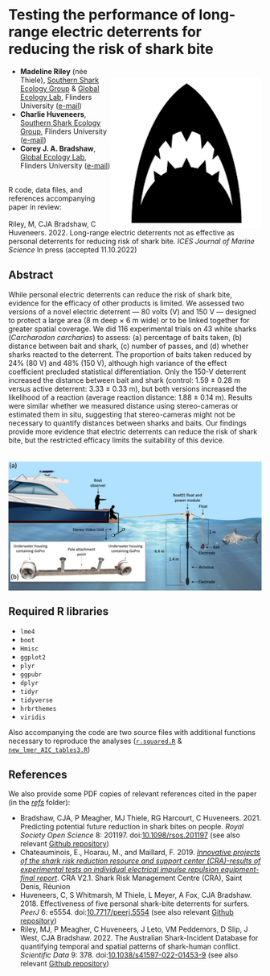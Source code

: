# Testing the performance of long-range electric deterrents for reducing the risk of shark bite
<img align="right" src="www/shark2.png" alt="shark" width="300" style="margin-top: 20px">

- <strong>Madeline Riley</strong> (née Thiele), <a href="https://twitter.com/SouthernSharkEG">Southern Shark Ecology Group</a> & <a href="https://globalecologyflinders.com/">Global Ecology Lab</a>, Flinders University (<a href="mailto:madeline.thiele@flinders.edu.au">e-mail</a>)
- <strong>Charlie Huveneers</strong>, <a href="https://twitter.com/SouthernSharkEG">Southern Shark Ecology Group</a>, Flinders University (<a href="mailto:charlie.huveneers@flinders.edu.au">e-mail</a>)
- <strong>Corey J. A. Bradshaw</strong>, <a href="https://globalecologyflinders.com/">Global Ecology Lab</a>, Flinders University (<a href="mailto:corey.bradshaw@flinders.edu.au">e-mail</a>)

<br>
R code, data files, and references accompanying paper in review:<br>
<br>
Riley, M, CJA Bradshaw, C Huveneers. 2022. Long-range electric deterrents not as effective as personal deterrents for reducing risk of shark bite. <em>ICES Journal of Marine Science</em> In press (accepted 11.10.2022)

## Abstract
While personal electric deterrents can reduce the risk of shark bite, evidence for the efficacy of other products is limited. We assessed two versions of a novel electric deterrent — 80 volts (V) and 150 V — designed to protect a large area (8 m deep × 6 m wide) or to be linked together for greater spatial coverage. We did 116 experimental trials on 43 white sharks (<em>Carcharodon carcharias</em>) to assess: (a) percentage of baits taken, (b) distance between bait and shark, (c) number of passes, and (d) whether sharks reacted to the deterrent. The proportion of baits taken reduced by 24% (80 V) and 48% (150 V), although high variance of the effect coefficient precluded statistical differentiation. Only the 150-V deterrent increased the distance between bait and shark (control: 1.59 ± 0.28 m versus active deterrent: 3.33 ± 0.33 m), but both versions increased the likelihood of a reaction (average reaction distance: 1.88 ± 0.14 m). Results were similar whether we measured distance using stereo-cameras or estimated them in situ, suggesting that stereo-cameras might not be necessary to quantify distances between sharks and baits. Our findings provide more evidence that electric deterrents can reduce the risk of shark bite, but the restricted efficacy limits the suitability of this device.

<img align="center" src="www/fig1.png" alt="Experimental set-up during deterrent-test trials, showing (a) the entire experimental set-up and (b) the stereo-camera" width="1000" style="margin-top: 20px">

## Required R libraries
- <code>lme4</code>
- <code>boot</code>
- <code>Hmisc</code>
- <code>ggplot2</code>
- <code>plyr</code>
- <code>ggpubr</code>
- <code>dplyr</code>
- <code>tidyr</code>
- <code>tidyverse</code>
- <code>hrbrthemes</code>
- <code>viridis</code>

Also accompanying the code are two source files with additional functions necessary to reproduce the analyses (<a href="https://github.com/MadelineRiley95/Long-range-electric-deterrents-testing/blob/main/scripts/r.squared.R"><code>r.squared.R</code></a> & <a href="https://github.com/MadelineRiley95/Long-range-electric-deterrents-testing/blob/main/scripts/new_lmer_AIC_tables3.r"><code>new_lmer_AIC_tables3.R</code></a>)

## References
We also provide some PDF copies of relevant references cited in the paper (in the <a href="https://github.com/MadelineRiley95/Long-range-electric-deterrents-testing/tree/main/refs"><em>refs</em></a> folder):
- Bradshaw, CJA, P Meagher, MJ Thiele, RG Harcourt, C Huveneers. 2021. Predicting potential future reduction in shark bites on people. <em>Royal Society Open Science</em> 8: 201197. doi:<a href="http://doi.org/10.1098/rsos.201197">10.1098/rsos.201197</a> (see also relevant <a href="https://github.com/cjabradshaw/sharkbite">Github repository</a>)
- Chateauminois, E., Hoarau, M., and Maillard, F. 2019. <em><a href="https://github.com/MadelineRiley95/Long-range-electric-deterrents-testing/blob/main/refs/Innovative%20projects%20of%20the%20shark%20risk%20reduction%20resource%20and%20support%20center%20(CRA)-results%20of%20experimental%20tests%20on%20individual%20electrical%20impulse%20repulsion%20equipment-final%20report.pdf">Innovative projects of the shark risk reduction resource and support center (CRA)-results of experimental tests on individual electrical impulse repulsion equipment-final report</a></em>. CRA V2.1. Shark Risk Management Centre (CRA), Saint Denis, Réunion
- Huveneers, C, S Whitmarsh, M Thiele, L Meyer, A Fox, CJA Bradshaw. 2018. Effectiveness of five personal shark-bite deterrents for surfers. <em>PeerJ</em> 6: e5554. doi:<a href="http://doi.org/10.7717/peerj.5554">10.7717/peerj.5554</a> (see also relevant <a href="https://github.com/cjabradshaw/whitesharkdeterrents">Github repository</a>)
- Riley, MJ, P Meagher, C Huveneers, J Leto, VM Peddemors, D Slip, J West, CJA Bradshaw. 2022. The Australian Shark-Incident Database for quantifying temporal and spatial patterns of shark-human conflict. <em>Scientific Data</em> 9: 378. doi:<a href="http://doi.org/10.1038/s41597-022-01453-9">10.1038/s41597-022-01453-9</a> (see also relevant <a href="https://github.com/cjabradshaw/AustralianSharkIncidentDatabase">Github repository</a>)
